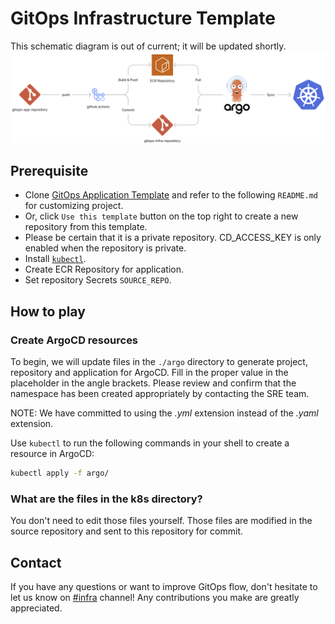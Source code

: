 # GitOps Infrastructure Template
This schematic diagram is out of current; it will be updated shortly.
![Workflow](static/workflow.png)

## Prerequisite
- Clone [GitOps Application Template](https://github.com/indentcorp/gitops-app-template) and refer to the following `README.md` for customizing project.
- Or, click `Use this template` button on the top right to create a new repository from this template.
- Please be certain that it is a private repository. CD_ACCESS_KEY is only enabled when the repository is private.
- Install [`kubectl`](https://kubernetes.io/docs/tasks/tools/).
- Create ECR Repository for application.
- Set repository Secrets `SOURCE_REPO`.

## How to play
### Create ArgoCD resources
To begin, we will update files in the `./argo` directory to generate project, repository and application for ArgoCD.
Fill in the proper value in the placeholder in the angle brackets. Please review and confirm that the namespace has been created appropriately by contacting the SRE team.

NOTE: We have committed to using the *.yml* extension instead of the *.yaml* extension.

Use `kubectl` to run the following commands in your shell to create a resource in ArgoCD:
```bash
kubectl apply -f argo/
```

### What are the files in the k8s directory?
You don't need to edit those files yourself. Those files are modified in the source repository and sent to this repository for commit.

## Contact
If you have any questions or want to improve GitOps flow, don't hesitate to let us know on [#infra](https://indentcorp.slack.com/archives/C0177J0C953) channel! Any contributions you make are greatly appreciated.
